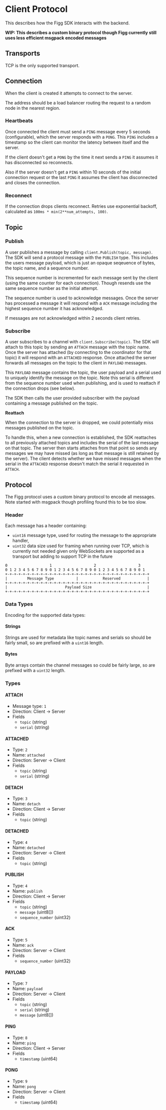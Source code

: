 # Client Protocol
This describes how the Figg SDK interacts with the backend.

**WIP: This describes a custom binary protocol though Figg currently still uses
less efficient msgpack encoded messages**

## Transports
TCP is the only supported transport.

## Connection
When the client is created it attempts to connect to the server.

The address should be a load balancer routing the request to a random node
in the nearest region.

### Heartbeats
Once connected the client must send a `PING` message every 5 seconds
(configurable), which the server responds with a `PONG`. This `PING` includes a
timestamp so the client can monitor the latency between itself and the server.

If the client doesn't get a `PONG` by the time it next sends a `PING` it assumes
it has disconnected so reconnects.

Also if the server doesn't get a `PING` within 10 seconds of the initial
connection request or the last `PING` it assumes the client has disconnected and
closes the connection.

### Reconnect
If the connection drops clients reconnect. Retries use exponential backoff,
calculated as `100ms * min(2**num_attempts, 100)`.

## Topic
### Publish
A user publishes a message by calling `client.Publish(topic, message)`. The
SDK will send a protocol message with the `PUBLISH` type. This includes the
users message payload, which is just an opaque seqeuence of bytes, the topic
name, and a sequence number.

This sequence number is incremented for each message sent by the client
(using the same counter for each connection). Though resends use the same
sequence number as the initial attempt.

The sequence number is used to acknowledge messages. Once the server has
processed a message it will respond with a `ACK` message including the
highest sequence number it has acknowledged.

If messages are not acknowledged within 2 seconds client retries.

### Subscribe
A user subscribes to a channel with `client.Subscribe(topic)`. The SDK will
attach to this topic by sending an `ATTACH` message with the topic name. Once
the server has attached (by connecting to the coordinator for that topic) it
will respond with an `ATTACHED` response. Once attached the server forwards
all messages on the topic to the client in `PAYLOAD` messages.

This `PAYLOAD` message contains the topic, the user payload and a serial
used to uniquely identify the message on the topic. Note this serial is
different from the sequence number used when publishing, and is used to
reattach if the connection drops (see below).

The SDK then calls the user provided subscriber with the payload containing
a message published on the topic.

**Reattach**

When the connection to the server is dropped, we could potentially miss
messages published on the topic.

To handle this, when a new connection is established, the SDK reattaches to
all previously attached topics and includes the serial of the last message
on that topic. The server then starts attaches from that point so sends any
messages we may have missed (as long as that message is still retained by the
server). The client detects whether we have missed messages when the serial
in the `ATTACHED` response doesn't match the serial it requested in `ATTACH`.

## Protocol
The Figg protocol uses a custom binary protocol to encode all messages. Note
started with msgpack though profiling found this to be too slow.

### Header
Each message has a header containing:
* `uint16` message type, used for routing the message to the appropriate
handler,
* `uint32` data size used for framing when running over TCP, which is currently
not needed given only WebSockets are supported as a transport but adding to
support TCP in the future
```
0                   1                   2                   3   
0 1 2 3 4 5 6 7 8 9 0 1 2 3 4 5 6 7 8 9 0 1 2 3 4 5 6 7 8 9 0 1 
+-+-+-+-+-+-+-+-+-+-+-+-+-+-+-+-+-+-+-+-+-+-+-+-+-+-+-+-+-+-+-+-+
|         Message Type          |           Reserved            |
+-+-+-+-+-+-+-+-+-+-+-+-+-+-+-+-+-+-+-+-+-+-+-+-+-+-+-+-+-+-+-+-+
|                          Payload Size                         |
+-+-+-+-+-+-+-+-+-+-+-+-+-+-+-+-+-+-+-+-+-+-+-+-+-+-+-+-+-+-+-+-+
```

### Data Types
Encoding for the supported data types:

#### Strings
Strings are used for metadata like topic names and serials so should be
fairly small, so are prefixed with a `uint16` length.

#### Bytes
Byte arrays contain the channel messages so could be fairly large, so are
prefixed with a `uint32` length.

### Types
#### ATTACH
* Message type: `1`
* Direction: Client -> Server
* Fields
  * `topic` (string)
  * `serial` (string)

#### ATTACHED
* Type: `2`
* Name: `attached`
* Direction: Server -> Client
* Fields
  * `topic` (string)
  * `serial` (string)

#### DETACH
* Type: `3`
* Name: `detach`
* Direction: Client -> Server
* Fields
  * `topic` (string)

#### DETACHED
* Type: `4`
* Name: `detached`
* Direction: Server -> Client
* Fields
  * `topic` (string)

#### PUBLISH
* Type: `4`
* Name: `publish`
* Direction: Client -> Server
* Fields
  * `topic` (string)
  * `message` (uint8[])
  * `sequence_number` (uint32)

#### ACK
* Type: `5`
* Name: `ack`
* Direction: Server -> Client
* Fields
  * `sequence_number` (uint32)

#### PAYLOAD
* Type: `7`
* Name: `payload`
* Direction: Server -> Client
* Fields
  * `topic` (string)
  * `serial` (string)
  * `message` (uint8[])

#### PING
* Type: `8`
* Name: `ping`
* Direction: Client -> Server
* Fields
  * `timestamp` (uint64)

#### PONG
* Type: `9`
* Name: `pong`
* Direction: Server -> Client
* Fields
  * `timestamp` (uint64)
